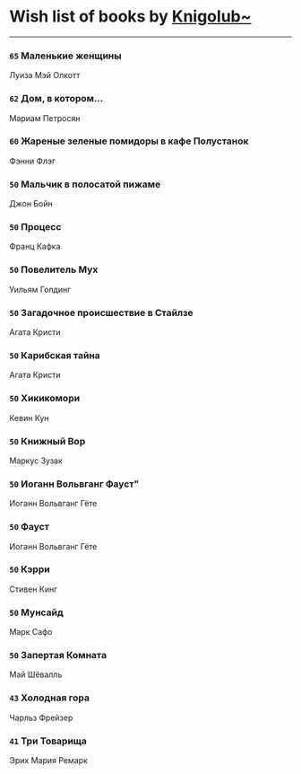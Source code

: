 # Wish list of books by [Knigolub~](https://plus.google.com/u/0/111878597279669641685/)
---

### `65` Маленькие женщины
Луиза Мэй Олкотт

### `62` Дом, в котором...
Мариам Петросян

### `60` Жареные зеленые помидоры в кафе Полустанок
Фэнни Флэг

### `50` Мальчик в полосатой пижаме
Джон Бойн

### `50` Процесс
Франц Кафка

### `50` Повелитель Мух
Уильям Голдинг

### `50` Загадочное происшествие в Стайлзе
Агата Кристи

### `50` Карибская тайна
Агата Кристи

### `50` Хикикомори
Кевин Кун

### `50` Книжный Вор
Маркус Зузак

### `50` Иоганн Вольвганг Фауст"
Иоганн Вольвганг Гёте

### `50` Фауст
Иоганн Вольвганг Гёте

### `50` Кэрри
Стивен Кинг

### `50` Мунсайд
Марк Сафо

### `50` Запертая Комната
Май Шёвалль

### `43` Холодная гора
Чарльз Фрейзер

### `41` Три Товарища
Эрих Мария Ремарк

